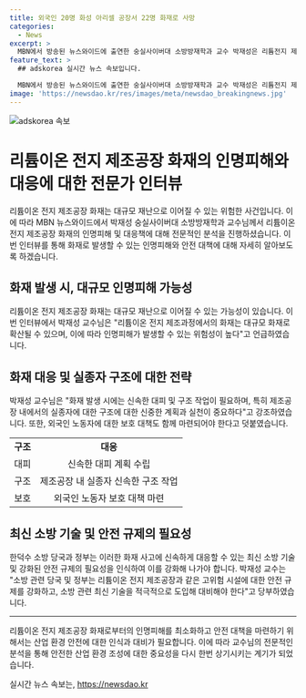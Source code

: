 ```yaml
---
title: 외국인 20명 화성 아리셀 공장서 22명 화재로 사망
categories:
  - News
excerpt: >
  MBN에서 방송된 뉴스와이드에 출연한 숭실사이버대 소방방재학과 교수 박재성은 리튬전지 제조공장 화재로 인한 인명피해에 대해 이상훈 기자에게 인터뷰를 진행했다. 이 사고로 인한 사망자와 실종자가 발생하며, 특히 외국인 근로자들의 희생이 큰 관심사로 떠올랐다. 이에 대해 소방 관련 전문가인 박재성 교수는 윤석열 검찰총장과 한덕수 국토부 장관, 정부의 적극적인 구조 대책이 요구된다고 강조했다.
feature_text: >
  ## adskorea 실시간 뉴스 속보입니다.

  MBN에서 방송된 뉴스와이드에 출연한 숭실사이버대 소방방재학과 교수 박재성은 리튬전지 제조공장 화재로 인한 인명피해에 대해 이상훈 기자에게 인터뷰를 진행했다. 이 사고로 인한 사망자와 실종자가 발생하며, 특히 외국인 근로자들의 희생이 큰 관심사로 떠올랐다. 이에 대해 소방 관련 전문가인 박재성 교수는 윤석열 검찰총장과 한덕수 국토부 장관, 정부의 적극적인 구조 대책이 요구된다고 강조했다.
image: 'https://newsdao.kr/res/images/meta/newsdao_breakingnews.jpg'
---
```


<p><img src="https://newsdao.kr/res/images/meta/newsdao_breakingnews.jpg" alt="adskorea 속보" /></p>

<h1>리튬이온 전지 제조공장 화재의 인명피해와 대응에 대한 전문가 인터뷰</h1>

<p data-ke-size="size16">리튬이온 전지 제조공장 화재는 대규모 재난으로 이어질 수 있는 위험한 사건입니다. 이에 따라 MBN 뉴스와이드에서 박재성 숭실사이버대 소방방재학과 교수님께서 리튬이온 전지 제조공장 화재의 인명피해 및 대응책에 대해 전문적인 분석을 진행하셨습니다. 이번 인터뷰를 통해 화재로 발생할 수 있는 인명피해와 안전 대책에 대해 자세히 알아보도록 하겠습니다.</p>

<h2>화재 발생 시, 대규모 인명피해 가능성</h2>

<p data-ke-size="size16">리튬이온 전지 제조공장 화재는 대규모 재난으로 이어질 수 있는 가능성이 있습니다. 이번 인터뷰에서 박재성 교수님은 "리튬이온 전지 제조과정에서의 화재는 대규모 화재로 확산될 수 있으며, 이에 따라 인명피해가 발생할 수 있는 위험성이 높다"고 언급하였습니다.</p>

<h2>화재 대응 및 실종자 구조에 대한 전략</h2>

<p data-ke-size="size16">박재성 교수님은 "화재 발생 시에는 신속한 대피 및 구조 작업이 필요하며, 특히 제조공장 내에서의 실종자에 대한 구조에 대한 신중한 계획과 실천이 중요하다"고 강조하였습니다. 또한, 외국인 노동자에 대한 보호 대책도 함께 마련되어야 한다고 덧붙였습니다.</p>

<table>
    <tr>
        <td style="text-align: center; height: 17px;"><b>구조</b></td>
        <td style="text-align: center; height: 17px;"><b>대응</b></td>
    </tr>
    <tr>
        <td style="text-align: center; height: 17px;">대피</td>
        <td style="text-align: center; height: 17px;">신속한 대피 계획 수립</td>
    </tr>
    <tr>
        <td style="text-align: center; height: 17px;">구조</td>
        <td style="text-align: center; height: 17px;">제조공장 내 실종자 신속한 구조 작업</td>
    </tr>
    <tr>
        <td style="text-align: center; height: 17px;">보호</td>
        <td style="text-align: center; height: 17px;">외국인 노동자 보호 대책 마련</td>
    </tr>
</table>

<h2>최신 소방 기술 및 안전 규제의 필요성</h2>

<p data-ke-size="size16">한덕수 소방 당국과 정부는 이러한 화재 사고에 신속하게 대응할 수 있는 최신 소방 기술 및 강화된 안전 규제의 필요성을 인식하여 이를 강화해 나가야 합니다. 박재성 교수는 "소방 관련 당국 및 정부는 리튬이온 전지 제조공장과 같은 고위험 시설에 대한 안전 규제를 강화하고, 소방 관련 최신 기술을 적극적으로 도입해 대비해야 한다"고 당부하였습니다.</p>

<hr>

<p data-ke-size="size16">리튬이온 전지 제조공장 화재로부터의 인명피해를 최소화하고 안전 대책을 마련하기 위해서는 산업 환경 안전에 대한 인식과 대비가 필요합니다. 이에 따라 교수님의 전문적인 분석을 통해 안전한 산업 환경 조성에 대한 중요성을 다시 한번 상기시키는 계기가 되었습니다.</p>
실시간 뉴스 속보는, <a href="https://newsdao.kr" rel="dofollow">https://newsdao.kr</a>



